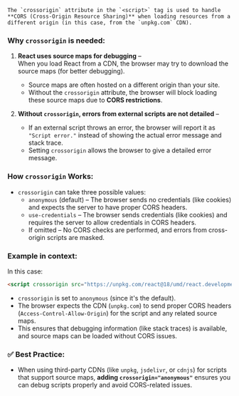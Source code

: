     The `crossorigin` attribute in the `<script>` tag is used to handle **CORS (Cross-Origin Resource Sharing)** when loading resources from a different origin (in this case, from the `unpkg.com` CDN).

### Why `crossorigin` is needed:
1. **React uses source maps for debugging** –  
   When you load React from a CDN, the browser may try to download the source maps (for better debugging).  
   - Source maps are often hosted on a different origin than your site.  
   - Without the `crossorigin` attribute, the browser will block loading these source maps due to **CORS restrictions**.  

2. **Without `crossorigin`, errors from external scripts are not detailed** –  
   - If an external script throws an error, the browser will report it as `"Script error."` instead of showing the actual error message and stack trace.  
   - Setting `crossorigin` allows the browser to give a detailed error message.  

### How `crossorigin` Works:
- `crossorigin` can take three possible values:
  - `anonymous` (default) – The browser sends no credentials (like cookies) and expects the server to have proper CORS headers.
  - `use-credentials` – The browser sends credentials (like cookies) and requires the server to allow credentials in CORS headers.
  - If omitted – No CORS checks are performed, and errors from cross-origin scripts are masked.  

### Example in context:
In this case:
```html
<script crossorigin src="https://unpkg.com/react@18/umd/react.development.js"></script>
```
- `crossorigin` is set to `anonymous` (since it's the default).  
- The browser expects the CDN (`unpkg.com`) to send proper CORS headers (`Access-Control-Allow-Origin`) for the script and any related source maps.  
- This ensures that debugging information (like stack traces) is available, and source maps can be loaded without CORS issues.

### ✅ Best Practice:
- When using third-party CDNs (like `unpkg`, `jsdelivr`, or `cdnjs`) for scripts that support source maps, **adding `crossorigin="anonymous"`** ensures you can debug scripts properly and avoid CORS-related issues.